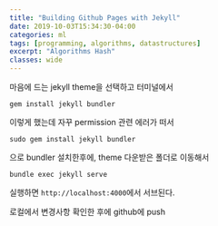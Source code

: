 ```yaml
---
title: "Building Github Pages with Jekyll"
date: 2019-10-03T15:34:30-04:00
categories: ml
tags: [programming, algorithms, datastructures]
excerpt: "Algorithms Hash"
classes: wide
---
```


마음에 드는 jekyll theme을 선택하고 터미널에서

```
gem install jekyll bundler
```

이렇게 했는데 자꾸 permission 관련 에러가 떠서

```
sudo gem install jekyll bundler
```

으로 bundler 설치한후에, theme 다운받은 폴더로 이동해서

```
bundle exec jekyll serve
```

실행하면 `http://localhost:4000`에서 서브된다.

로컬에서 변경사항 확인한 후에 github에 push
